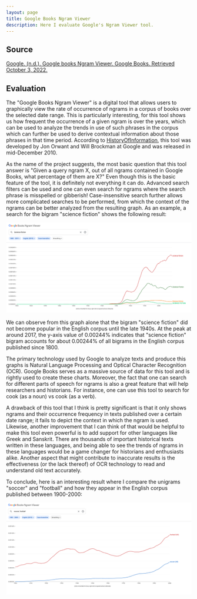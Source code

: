 ```yaml
---
layout: page
title: Google Books Ngram Viewer
description: Here I evaluate Google's Ngram Viewer tool.
---
```

## Source

[Google. (n.d.). Google books Ngram Viewer. Google Books. Retrieved October 3, 2022.](https://books.google.com/ngrams)

## Evaluation

The "Google Books Ngram Viewer" is a digital tool that allows users to graphically view the rate of occurrence of ngrams in a corpus of books over the selected date range. This is particularly interesting, for this tool shows us how frequent the occurrence of a given ngram is over the years, which can be used to analyze the trends in use of such phrases in the corpus which can further be used to derive contextual information about those phrases in that time period. According to [HistoryOfInformation](https://www.historyofinformation.com/detail.php?id=3786), this tool was developed by Jon Orwant and Will Brockman at Google and was released in mid-December 2010.

As the name of the project suggests, the most basic question that this tool answer is "Given a query ngram X, out of all ngrams contained in Google Books, what percentage of them are X?" Even though this is the basic feature of the tool, it is definitely not everything it can do. Advanced search filters can be used and one can even search for ngrams where the search phrase is misspelled or gibberish! Case-insensitive search further allows more complicated searches to be performed, from which the context of the ngrams can be better analyzed from the resulting graph. As an example, a search for the bigram "science fiction" shows the following result:

<img src="../assets/fiction.png" alt="science fiction bigram search" width="900"/>

We can observe from this graph alone that the bigram "science fiction" did not become popular in the English corpus until the late 1940s. At the peak at around 2017, the y-axis value of 0.00244% indicates that "science fiction" bigram accounts for about 0.00244% of all bigrams in the English corpus published since 1800.

The primary technology used by Google to analyze texts and produce this graphs is Natural Language Processing and Optical Character Recognition (OCR). Google Books serves as a massive source of data for this tool and is rightly used to create these charts. Moreover, the fact that one can search for different parts of speech for ngrams is also a great feature that will help researchers and historians. For instance, one can use this tool to search for cook (as a noun) vs cook (as a verb). 


A drawback of this tool that I think is pretty significant is that it only shows ngrams and their occurrence frequency in texts published over a certain date range; it fails to depict the context in which the ngram is used. Likewise, another improvement that I can think of that would be helpful to make this tool even powerful is to add support for other languages like Greek and Sanskrit. There are thousands of important historical texts written in these languages, and being able to see the trends of ngrams in these languages would be a game changer for historians and enthusiasts alike. Another aspect that might contribute to inaccurate results is the effectiveness (or the lack thereof) of OCR technology to read and understand old text accurately.

To conclude, here is an interesting result where I compare the unigrams "soccer" and "football" and how they appear in the English corpus published between 1900-2000:

<img src="../assets/football.png" alt="soccer vs football unigram" width="900"/>